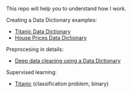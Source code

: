This repo will help you to understand how I work.

Creating a Data Dictionary examples:
- <a href="https://github.com/datalanas/Jupyter_notebooks_to_share/blob/master/Titanic_What_is_DataDictionary.ipynb" target="_blank" rel="noopener noreferrer">Titanic Data Dictionary</a>
- <a href="https://github.com/datalanas/Jupyter_notebooks_to_share" rel="noopener" target="_blank">House Prices Data Dictionary</a>

Preprocesing in details:
- <a href="https://github.com/datalanas/Jupyter_notebooks_to_share/blob/master/House_Prices_Cleaning_with_DataDictionary.ipynb" rel="noopener" target="_blank">Deep data cleaning using a Data Dictionary</a>

Supervised learning:
- <a href="https://github.com/datalanas/Jupyter_notebooks_to_share/blob/master/Titanic_Prediction_of_binary_events.ipynb" target="_blank" rel="noopener noreferrer">Titanic</a> (classification problem, binary)
